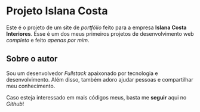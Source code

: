 Projeto Islana Costa
===

Este é o projeto de um site de *portfólio* feito para a empresa **Islana Costa Interiores**.
Esse é um dos meus primeiros projetos de desenvolvimento web *completo* e feito *apenas por mim*.

Sobre o autor
---

Sou um desenvolvedor *Fullstack* apaixonado por tecnologia e desenvolvimento. Além disso, também adoro ajudar pessoas e compartilhar meu conhecimento.

Caso esteja interessado em mais códigos meus, basta me **seguir** aqui no *Github*!